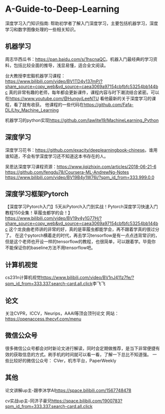 # A-Guide-to-Deep-Learning
深度学习入门知识指南: 帮助初学者了解入门深度学习，主要包括机器学习，深度学习和数字图像处理的一些相关知识。

## 机器学习

周志华西瓜书：<https://pan.baidu.com/s/1hscnaQC>。机器入门最经典的学习资料，包括比较全面的推导，浅显易懂，适合全文阅读。

台大教授李宏毅机器学习课程：<https://www.bilibili.com/video/BV1TD4y137mP/?share_source=copy_web&vd_source=caea3069a97154cbfbfc53254bb144bc>
真的非常有趣的老师，每年都会更新课件，课程内容与时下潮流结合紧密。可以在<https://www.youtube.com/@HungyiLeeNTU> 看他最新的关于深度学习的课程，看了就有收获。
他课程的一些代码在<https://github.com/Fafa-DL/Lhy_Machine_Learning>

机器学习的python实现<https://github.com/lawlite19/MachineLearning_Python>


## 深度学习
深度学习花书：<https://github.com/exacity/deeplearningbook-chinese>。谁用谁知道，不会有学深度学习还不知道这本书存在的人。

吴恩达深度学习课程资源：<https://www.jiqizhixin.com/articles/2018-06-21-6> <https://github.com/fengdu78/Coursera-ML-AndrewNg-Notes>
<https://www.bilibili.com/video/BV19B4y1W76i/?spm_id_from=333.999.0.0>

## 深度学习框架Pytorch
【深度学习Pytorch入门】5天从Pytorch入门到实战！Pytorch深度学习快速入门教程150全集！草履虫都学的会！】<https://www.bilibili.com/video/BV19v4y1G77H/?share_source=copy_web&vd_source=caea3069a97154cbfbfc53254bb144bc> 这个龙良曲老师讲的非常的好，真的是草履虫都能学会，再不跟着学真的很过分了。
在这个pytorch横着走的时代，再去学习tensorflow是有一点点违背常识的，但是这个老师也开设一样的tensorflow的教程，也很简单，可以跟着学。毕竟你不能保证你的baseline方法不用tensorflow吧。

## 计算机视觉
cs231n计算机视觉<https://www.bilibili.com/video/BV1nJ411z7fe/?spm_id_from=333.337.search-card.all.click>李飞飞

## 论文
关注CVPR，ICCV，Neurips，AAAI等顶会顶刊论文
网站：<https://openaccess.thecvf.com/menu>

## 微信公众号
很多微信公众号都会对时新论文进行解读，同时会定期做推荐，是当下非常便捷有效的获取信息的方式。刷手机的时间就可以看一看，了解一下总比不知道强。
一些比较好的微信公众号：
CVer，机市平台，PaperWeekly

## 其他
论文讲解up主-跟李沐学AI<https://space.bilibili.com/1567748478>

cv实战up主-同济子豪兄<https://space.bilibili.com/1900783?spm_id_from=333.337.search-card.all.click>



